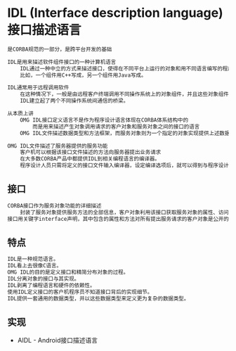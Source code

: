 # IDL (Interface description language) 接口描述语言
```md
是CORBA规范的一部分，是跨平台开发的基础
```
```md
IDL是用来描述软件组件接口的一种计算机语言
	IDL通过一种中立的方式来描述接口，使得在不同平台上运行的对象和用不同语言编写的程序可以相互通信交流
	比如，一个组件用C++写成，另一个组件用Java写成。
```
```md
IDL通常用于远程调用软件
	在这种情况下，一般是由远程客户终端调用不同操作系统上的对象组件，并且这些对象组件可能是由不同计算机语言编写的。
	IDL建立起了两个不同操作系统间通信的桥梁。
```
```md
从本质上讲
	OMG IDL接口定义语言不是作为程序设计语言体现在CORBA体系结构中的
		而是用来描述产生对象调用请求的客户对象和服务对象之间的接口的语言
	OMG IDL文件描述数据类型和方法框架，而服务对象则为一个指定的对象实现提供上述数据和方法。
```
```md
OMG IDL文件描述了服务器提供的服务功能
	客户机可以根据该接口文件描述的方法向服务器提出业务请求
	在大多数CORBA产品中都提供IDL到相关编程语言的编译器。
	程序设计人员只需将定义的接口文件输入编译器，设定编译选项后，就可以得到与程序设计语言相关的接口框架文件和辅助文件。
```
## 接口
```md
CORBA接口作为服务对象功能的详细描述
	封装了服务对象提供服务方法的全部信息，客户对象利用该接口获取服务对象的属性、访问服务对象中的方法。
接口用关键字interface声明，其中包含的属性和方法对所有提出服务请求的客户对象是公开的
```
## 特点
```md
IDL是一种规范语言。
IDL看上去很像C语言。
OMG IDL的目的是定义接口和精简分布对象的过程。
IDL分离对象的接口与其实现。
IDL剥离了编程语言和硬件的依赖性。
使用IDL定义接口的客户机程序员不知道接口背后的实现细节。
IDL提供一套通用的数据类型，并以这些数据类型来定义更为复杂的数据类型。
```
## 实现
* AIDL - Android接口描述语言
